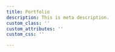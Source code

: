 ```yaml
---
title: Portfolio
description: This is meta description.
custom_class: ''
custom_attributes: ''
custom_css: ''

---
```

